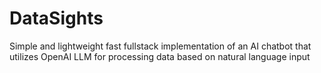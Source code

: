 # DataSights
Simple and lightweight fast fullstack implementation of an AI chatbot that utilizes OpenAI LLM for processing data based on natural language input
